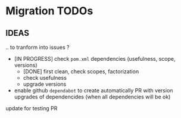 
# Migration TODOs

## IDEAS

.. to tranform into issues ?

- [IN PROGRESS] check `pom.xml` dependencies (usefulness, scope, versions)
  - [DONE] first clean, check scopes, factorization
  - check usefulness
  - upgrade versions
- enable github `dependabot` to create automatically PR with version upgrades of dependencides (when all dependencies will be ok)

update for testing PR
